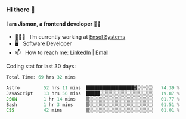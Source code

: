 ### Hi there 👋

#### I am Jismon, a frontend developer 👦🏻

- 🧑🏻‍💻   &nbsp; I’m currently working at <a href='https://www.ensolsystems.com/' target="_blank">Ensol Systems</a>
- 🖥   &nbsp; Software Developer
- 📫   &nbsp; How to reach me: <a href='https://www.linkedin.com/in/jismonthomas/'>LinkedIn</a> | <a href='mailto:hellojismonthomas@gmail.com'>Email</a>

Coding stat for last 30 days:
<!--START_SECTION:waka-->

```javascript
Total Time: 69 hrs 32 mins

Astro         52 hrs 11 mins  ██████████████████▓░░░░░░   74.39 %
JavaScript    13 hrs 56 mins  █████░░░░░░░░░░░░░░░░░░░░   19.87 %
JSON          1 hr 14 mins    ▒░░░░░░░░░░░░░░░░░░░░░░░░   01.77 %
Bash          1 hr 3 mins     ▒░░░░░░░░░░░░░░░░░░░░░░░░   01.51 %
CSS           42 mins         ▒░░░░░░░░░░░░░░░░░░░░░░░░   01.01 %
```

<!--END_SECTION:waka-->

<!--
**jismonthomas/jismonthomas** is a ✨ _special_ ✨ repository because its `README.md` (this file) appears on your GitHub profile.

Here are some ideas to get you started:

- 🔭 I’m currently working on ...
- 🌱 I’m currently learning ...
- 👯 I’m looking to collaborate on ...
- 🤔 I’m looking for help with ...
- 💬 Ask me about ...
- 📫 How to reach me: ...
- 😄 Pronouns: ...
- ⚡ Fun fact: ...
-->
